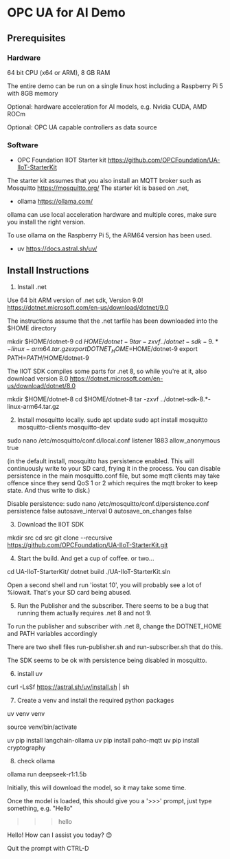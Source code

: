 # OPC UA for AI Demo

## Prerequisites

### Hardware

64 bit CPU (x64 or ARM), 8 GB RAM

The entire demo can be run on a single linux host including a Raspberry Pi 5 with 8GB memory

Optional: hardware acceleration for AI models, e.g. Nvidia CUDA, AMD ROCm 

Optional: OPC UA capable controllers as data source

### Software

-	OPC Foundation IIOT Starter kit https://github.com/OPCFoundation/UA-IIoT-StarterKit 

The starter kit assumes that you also install an MQTT broker such as Mosquitto https://mosquitto.org/ 
The starter kit is based on .net, 

-	ollama https://ollama.com/

ollama can use local acceleration hardware and multiple cores, make sure you install the right version.

To use ollama on the Raspberry Pi 5, the ARM64 version has been used.

- uv https://docs.astral.sh/uv/


## Install Instructions

1. Install .net

Use 64 bit ARM version of .net sdk, Version 9.0!
https://dotnet.microsoft.com/en-us/download/dotnet/9.0

The instructions assume that the .net tarfile has been downloaded into the $HOME directory

mkdir $HOME/dotnet-9
cd $HOME/dotnet-9
tar -zxvf ../dotnet-sdk-9.*-linux-arm64.tar.gz
export DOTNET_HOME=$HOME/dotnet-9
export PATH=$PATH/$HOME/dotnet-9

The IIOT SDK compiles some parts for .net 8, so while you're at it, also download version 8.0
https://dotnet.microsoft.com/en-us/download/dotnet/8.0

mkdir $HOME/dotnet-8
cd $HOME/dotnet-8
tar -zxvf ../dotnet-sdk-8.*-linux-arm64.tar.gz


2. Install mosquitto locally.
sudo apt update
sudo apt install mosquitto mosquitto-clients mosquitto-dev

sudo nano /etc/mosquitto/conf.d/local.conf
listener 1883
allow_anonymous true

(in the default install, mosquitto has persistence enabled. This will continuously write to your SD card, 
frying it in the process. You can disable persistence in the main mosquitto.conf file, but some mqtt clients
may take offence since they send QoS 1 or 2 which requires the mqtt broker to keep state. And thus write to disk.)

Disable persistence:
sudo nano /etc/mosquitto/conf.d/persistence.conf 
persistence false
autosave_interval 0
autosave_on_changes false

3. Download the IIOT SDK

mkdir src
cd src
git clone --recursive https://github.com/OPCFoundation/UA-IIoT-StarterKit.git

4. Start the build. And get a cup of coffee. or two...

cd UA-IIoT-StarterKit/
dotnet build ./UA-IIoT-StarterKit.sln

Open a second shell and run 'iostat 10', you will probably see a lot of %iowait. That's your SD card being abused.

5. Run the Publisher and the subscriber.
There seems to be a bug that running them actually requires .net 8 and not 9.

To run the publisher and subscriber with .net 8, change the DOTNET_HOME and PATH variables accordingly

There are two shell files run-publisher.sh and run-subscriber.sh that do this.

The SDK seems to be ok with persistence being disabled in mosquitto. 

6. install uv

curl -LsSf https://astral.sh/uv/install.sh | sh

7. Create a venv and install the required python packages

uv venv venv

source venv/bin/activate

uv pip install langchain-ollama
uv pip install paho-mqtt
uv pip install cryptography


8. check ollama

ollama run deepseek-r1:1.5b

Initially, this will download the model, so it may take some time.

Once the model is loaded, this should give you a '>>>' prompt, just type something, e.g. "Hello"

>>> hello
<think>

</think>

Hello! How can I assist you today? 😊

Quit the prompt with CTRL-D





